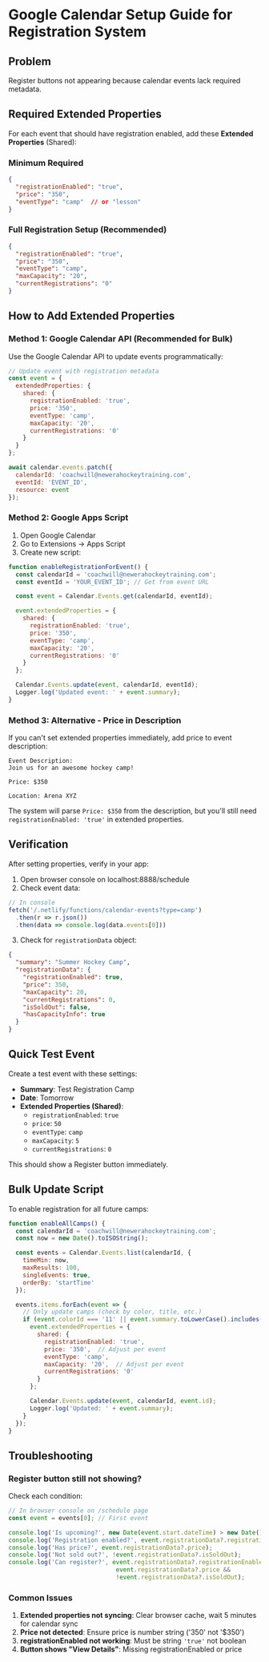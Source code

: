# Google Calendar Setup Guide for Registration System

## Problem
Register buttons not appearing because calendar events lack required metadata.

## Required Extended Properties

For each event that should have registration enabled, add these **Extended Properties** (Shared):

### Minimum Required
```json
{
  "registrationEnabled": "true",
  "price": "350",
  "eventType": "camp"  // or "lesson"
}
```

### Full Registration Setup (Recommended)
```json
{
  "registrationEnabled": "true",
  "price": "350",
  "eventType": "camp",
  "maxCapacity": "20",
  "currentRegistrations": "0"
}
```

## How to Add Extended Properties

### Method 1: Google Calendar API (Recommended for Bulk)

Use the Google Calendar API to update events programmatically:

```javascript
// Update event with registration metadata
const event = {
  extendedProperties: {
    shared: {
      registrationEnabled: 'true',
      price: '350',
      eventType: 'camp',
      maxCapacity: '20',
      currentRegistrations: '0'
    }
  }
};

await calendar.events.patch({
  calendarId: 'coachwill@newerahockeytraining.com',
  eventId: 'EVENT_ID',
  resource: event
});
```

### Method 2: Google Apps Script

1. Open Google Calendar
2. Go to Extensions → Apps Script
3. Create new script:

```javascript
function enableRegistrationForEvent() {
  const calendarId = 'coachwill@newerahockeytraining.com';
  const eventId = 'YOUR_EVENT_ID'; // Get from event URL

  const event = Calendar.Events.get(calendarId, eventId);

  event.extendedProperties = {
    shared: {
      registrationEnabled: 'true',
      price: '350',
      eventType: 'camp',
      maxCapacity: '20',
      currentRegistrations: '0'
    }
  };

  Calendar.Events.update(event, calendarId, eventId);
  Logger.log('Updated event: ' + event.summary);
}
```

### Method 3: Alternative - Price in Description

If you can't set extended properties immediately, add price to event description:

```
Event Description:
Join us for an awesome hockey camp!

Price: $350

Location: Arena XYZ
```

The system will parse `Price: $350` from the description, but you'll still need `registrationEnabled: 'true'` in extended properties.

## Verification

After setting properties, verify in your app:

1. Open browser console on localhost:8888/schedule
2. Check event data:
```javascript
// In console
fetch('/.netlify/functions/calendar-events?type=camp')
  .then(r => r.json())
  .then(data => console.log(data.events[0]))
```

3. Check for `registrationData` object:
```json
{
  "summary": "Summer Hockey Camp",
  "registrationData": {
    "registrationEnabled": true,
    "price": 350,
    "maxCapacity": 20,
    "currentRegistrations": 0,
    "isSoldOut": false,
    "hasCapacityInfo": true
  }
}
```

## Quick Test Event

Create a test event with these settings:

- **Summary**: Test Registration Camp
- **Date**: Tomorrow
- **Extended Properties (Shared)**:
  - `registrationEnabled`: `true`
  - `price`: `50`
  - `eventType`: `camp`
  - `maxCapacity`: `5`
  - `currentRegistrations`: `0`

This should show a Register button immediately.

## Bulk Update Script

To enable registration for all future camps:

```javascript
function enableAllCamps() {
  const calendarId = 'coachwill@newerahockeytraining.com';
  const now = new Date().toISOString();

  const events = Calendar.Events.list(calendarId, {
    timeMin: now,
    maxResults: 100,
    singleEvents: true,
    orderBy: 'startTime'
  });

  events.items.forEach(event => {
    // Only update camps (check by color, title, etc.)
    if (event.colorId === '11' || event.summary.toLowerCase().includes('camp')) {
      event.extendedProperties = {
        shared: {
          registrationEnabled: 'true',
          price: '350',  // Adjust per event
          eventType: 'camp',
          maxCapacity: '20',  // Adjust per event
          currentRegistrations: '0'
        }
      };

      Calendar.Events.update(event, calendarId, event.id);
      Logger.log('Updated: ' + event.summary);
    }
  });
}
```

## Troubleshooting

### Register button still not showing?

Check each condition:
```javascript
// In browser console on /schedule page
const event = events[0]; // First event

console.log('Is upcoming?', new Date(event.start.dateTime) > new Date());
console.log('Registration enabled?', event.registrationData?.registrationEnabled);
console.log('Has price?', event.registrationData?.price);
console.log('Not sold out?', !event.registrationData?.isSoldOut);
console.log('Can register?', event.registrationData?.registrationEnabled &&
                              event.registrationData?.price &&
                              !event.registrationData?.isSoldOut);
```

### Common Issues

1. **Extended properties not syncing**: Clear browser cache, wait 5 minutes for calendar sync
2. **Price not detected**: Ensure price is number string ('350' not '$350')
3. **registrationEnabled not working**: Must be string `'true'` not boolean
4. **Button shows "View Details"**: Missing registrationEnabled or price
